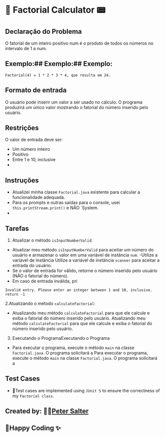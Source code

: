 # 🧪 Factorial Calculator 📟
## Declaração do Problema

O fatorial de um inteiro positivo num é o produto de todos os números no intervalo de 1 a num.

## Exemplo:## Exemplo:## Exemplo:

```agsl
Factorial(4) = 1 * 2 * 3 * 4, que resulta em 24.
```
## Formato de entrada
O usuário pode inserir um valor a ser usado no cálculo.
O programa produzirá um único valor mostrando o fatorial do número inserido pelo usuário.
## Restrições
O valor de entrada deve ser:

- Um número inteiro
- Positivo
- Entre 1 e 10, inclusive
- 
## Instruções
- Atualizei minha classe `Factorial.java` existente para calcular a funcionalidade adequada.
- Para os prompts e outras saídas para o console, usei `this.printStream.print()` e NÃO `System.
- 
## Tarefas
1. Atualizar o método `isInputNumberValid`:

- Atualizar meu método `isInputNumberValid` para aceitar um número do usuário e armazenar o valor em uma variável de instância `num`.
-Utilize a variável de instância Utilize a variável de instância `scanner` para aceitar a entrada do usuário.
- Se o valor de entrada for válido, retorne o número inserido pelo usuário (NÃO o fatorial do número).
- Em caso de entrada inválida, pri

```agsl
Invalid entry. Please enter an integer between 1 and 10, inclusive.
return -1
```

2.Atualizando o método `calculateFactorial`:

- Atualizando meu método `calculateFactorial` para que ele calcule e exiba o fatorial do número inserido pelo usuário. Atualizando meu método `calculateFactorial` para que ele calcule e exiba o fatorial do número inserido pelo usuário.

3. Executando o ProgramaExecutando o Programa
- Para executar o programa, execute o método `main` na classe `Factorial.java`. O programa solicitará a  Para executar o programa, execute o método `main` na classe `Factorial.java`. O programa solicitará a 
## Test Cases
- 🧪Test cases are implemented using `JUnit 5` to ensure the correctness of my `Factorial class`.

## Created by: 🧑‍🎨[Peter Salter](https://github.com/PJSalter)

## 🚀Happy Coding ✨
